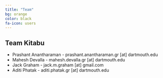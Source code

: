 ```yaml
---
title: "Team"
bg: orange
color: black
fa-icon: users
---
```


## Team Kitabu

- Prashant Anantharaman - prashant.anantharaman.gr [at] dartmouth.edu
- Mahesh Devalla - mahesh.devalla.gr [at] dartmouth.edu
- Jack Graham - jack.m.graham [at] gmail.com
- Aditi Phatak - aditi.phatak.gr [at] dartmouth.edu
